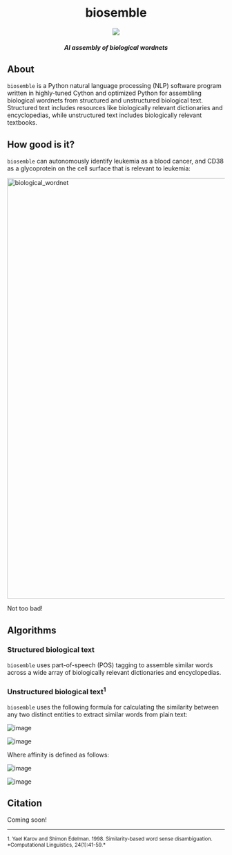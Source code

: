 <div align="center">

# biosemble

<img src="https://user-images.githubusercontent.com/9893806/31262867-fd454414-aa12-11e7-8ada-c7867c4103be.png">

##### AI assembly of biological wordnets

</div>

## About

`biosemble` is a Python natural language processing (NLP) software program written in highly-tuned Cython and optimized Python for assembling biological wordnets from structured and unstructured biological text.  Structured text includes resources like biologically relevant dictionaries and encyclopedias, while unstructured text includes biologically relevant textbooks.

## How good is it?

`biosemble` can autonomously identify leukemia as a blood cancer, and CD38 as a glycoprotein on the cell surface that is relevant to leukemia:

<img width="971" alt="biological_wordnet" src="https://user-images.githubusercontent.com/9893806/31262996-0562c6fc-aa14-11e7-9119-2bbfc45f1e1a.png">

Not too bad!

## Algorithms

### Structured biological text

`biosemble` uses part-of-speech (POS) tagging to assemble similar words across a wide array of biologically relevant dictionaries and encyclopedias.  

### Unstructured biological text<sup>1</sup>

`biosemble` uses the following formula for calculating the similarity between any two distinct entities to extract similar words from plain text:

![image](https://cloud.githubusercontent.com/assets/5694520/21303565/5e4c1c5c-c5d4-11e6-95fe-3e434c1a3b21.png)

![image](https://cloud.githubusercontent.com/assets/5694520/21303577/79b0bd5e-c5d4-11e6-84dd-0b8343ee70b0.png)


Where affinity is defined as follows:

![image](https://cloud.githubusercontent.com/assets/5694520/21303883/c74fe9a2-c5d6-11e6-8634-d2e212ff5b32.png)

![image](https://cloud.githubusercontent.com/assets/5694520/21303889/d435c68c-c5d6-11e6-8334-8d88e20529d4.png)

## Citation
Coming soon!

-------------
<sub>
1. Yael Karov and Shimon Edelman. 1998. Similarity-based word sense disambiguation.
*Computational Linguistics, 24(1):41-59.*
</sub>
